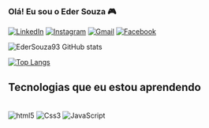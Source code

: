 ### Olá! Eu sou o Eder Souza 🎮

[![LinkedIn](https://img.shields.io/badge/LinkedIn-0077B5?style=for-the-badge&logo=linkedin&logoColor=white)](https://www.linkedin.com/in/ederaldo-souza-ribeiro-b518b773/)
[![Instagram](https://img.shields.io/badge/Instagram-E4405F?style=for-the-badge&logo=instagram&logoColor=white)](https://www.instagram.com/edersouza93/)
[![Gmail](https://img.shields.io/badge/Gmail-D14836?style=for-the-badge&logo=gmail&logoColor=white)](mailto:ederaldo.souza93@gmail.com)
[![Facebook](https://img.shields.io/badge/Facebook-1877F2?style=for-the-badge&logo=facebook&logoColor=white)](https://www.facebook.com/ederaldo.souza.773/)

![EderSouza93 GitHub stats](https://github-readme-stats.vercel.app/api?username=EderSouza93&show_icons=true&theme=dracula)

[![Top Langs](https://github-readme-stats.vercel.app/api/top-langs/?username=EderSouza93&layout=compact)](https://github.com/anuraghazra/github-readme-stats)

## Tecnologias que eu estou aprendendo 

<div style="display: inline_block"><br/>
    <img align="center" alt="html5" src= "https://img.shields.io/badge/HTML5-E34F26?style=for-the-badge&logo=html5&logoColor=white"/>
    <img align="center" alt="Css3" src= "https://img.shields.io/badge/CSS3-1572B6?style=for-the-badge&logo=css3&logoColor=white"/>
    <img align="center" alt="JavaScript" src= "https://img.shields.io/badge/JavaScript-F7DF1E?style=for-the-badge&logo=javascript&logoColor=black"/>
</div>
